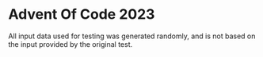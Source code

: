 # Advent Of Code 2023

All input data used for testing was generated randomly, and is not based on the input provided by the original test.
